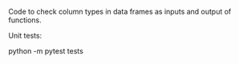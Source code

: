 
Code to check column types in data frames as inputs and output of functions.

Unit tests:

python -m pytest tests

